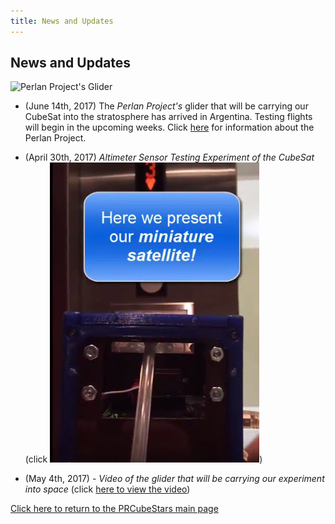 ```yaml
---
title: News and Updates
---
```


## News and Updates

![Perlan Project's Glider](https://github.com/friveramariani/PRCubeStars/blob/master/Images/Perlan-Project-Glider.jpgg)
- (June 14th, 2017) The *Perlan Project's* glider that will be carrying our CubeSat into the stratosphere has arrived in Argentina. Testing flights will begin in the upcoming weeks. Click [here]() for information about the Perlan Project. 

- (April 30th, 2017) *Altimeter Sensor Testing Experiment of the CubeSat* (click [![here to view the video of the experiment](https://github.com/friveramariani/PRCubeStars/blob/master/Images/PRCubeStars-Altimeter-Testing.jpg)](https://www.youtube.com/watch?v=0UYQ0fL8KiQ)) 

- (May 4th, 2017) - *Video of the glider that will be carrying our experiment into space* (click [here to view the video](https://www.facebook.com/Teachersinspace/videos/1532713416779187/))

[Click here to return to the PRCubeStars main page](https://friveramariani.github.io/PRCubeStars/)